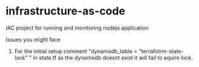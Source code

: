 # infrastructure-as-code
IAC project for running and monitoring nodejs application


Issues you might face
1. For the initial setup comment "dynamodb_table          = "terrafotrm-state-lock" " in state.tf as the dynamodb doesnt exist it will fail to aquire lock.
